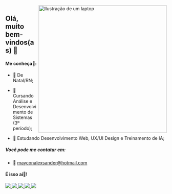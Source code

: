 <img src="https://raw.githubusercontent.com/MicaelliMedeiros/micaellimedeiros/master/image/computer-illustration.png" min-width="400px" max-width="400px" width="400px" align="right" alt="Ilustração de um laptop">

## Olá, muito bem-vindos(as) 👋

#### Me conheça👐:

- 🎯 De Natal/RN;

- 🎯 Cursando Análise e Desenvolvimento de Sistemas (3º período);

- 🎯 Estudando Desenvolvimento Web, UX/UI Design e Treinamento de IA;

##### Você pode me contatar em:
- 📩 mayconalexsander@hotmail.com

#### É isso aí👋!

<p align="left">
  <a href="https://www.linkedin.com/in/mayconalexsander" target="_blank" alt="LinkedIn">
    <img src="https://img.shields.io/badge/-LinkedIn-1C1C1C?style=for-the-badge&logo=inspire&logoColor=1DA1F2"/>
  </a>

  <a href="https://www.figma.com/design/6yytvyP3oeYmfdMnIPGTAS/Meu-Portf%C3%B3lio?m=auto&t=ps0FLtgfcUZi2XnB-1" target="_blank" alt="Figma">
    <img src="https://img.shields.io/badge/-Figma-1C1C1C?style=for-the-badge&logo=figma&logoColor=ff7362"/>
  </a>

  <a href="https://codepen.io/mayconalexsander" target="_blank" alt="Codepen">
    <img src="https://img.shields.io/badge/-Codepen-1C1C1C?style=for-the-badge&logo=Codepen&logoColor=FFFFFF"/>
  </a>
  
  <a href="https://www.instagram.com/maico_alek" target="_blank" alt="Instagram">
    <img src="https://img.shields.io/badge/-Instagram-1C1C1C?style=for-the-badge&logo=instagram&logoColor=FF00FF"/>
  </a>
  
  <a href="https://twitter.com/mayconalek" target="_blank" alt="Twitter">
    <img src="https://img.shields.io/badge/-X-1C1C1C?style=for-the-badge&logo=x&logoColor=FFFFFF"/>
  </a>
</p>
